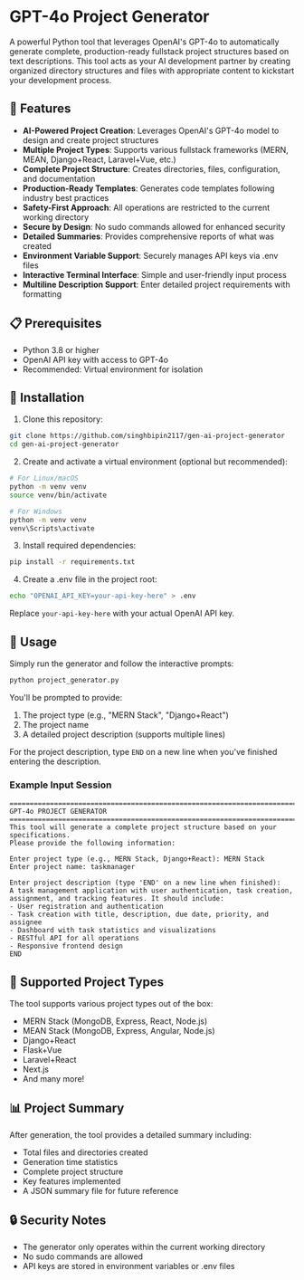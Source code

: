 # GPT-4o Project Generator

A powerful Python tool that leverages OpenAI's GPT-4o to automatically generate complete, production-ready fullstack project structures based on text descriptions. This tool acts as your AI development partner by creating organized directory structures and files with appropriate content to kickstart your development process.

## 🌟 Features

- **AI-Powered Project Creation**: Leverages OpenAI's GPT-4o model to design and create project structures
- **Multiple Project Types**: Supports various fullstack frameworks (MERN, MEAN, Django+React, Laravel+Vue, etc.)
- **Complete Project Structure**: Creates directories, files, configuration, and documentation
- **Production-Ready Templates**: Generates code templates following industry best practices
- **Safety-First Approach**: All operations are restricted to the current working directory
- **Secure by Design**: No sudo commands allowed for enhanced security
- **Detailed Summaries**: Provides comprehensive reports of what was created
- **Environment Variable Support**: Securely manages API keys via .env files
- **Interactive Terminal Interface**: Simple and user-friendly input process
- **Multiline Description Support**: Enter detailed project requirements with formatting

## 📋 Prerequisites

- Python 3.8 or higher
- OpenAI API key with access to GPT-4o
- Recommended: Virtual environment for isolation

## 🚀 Installation

1. Clone this repository:
```bash
git clone https://github.com/singhbipin2117/gen-ai-project-generator
cd gen-ai-project-generator
```

2. Create and activate a virtual environment (optional but recommended):
```bash
# For Linux/macOS
python -m venv venv
source venv/bin/activate

# For Windows
python -m venv venv
venv\Scripts\activate
```

3. Install required dependencies:
```bash
pip install -r requirements.txt
```

4. Create a .env file in the project root:
```bash
echo "OPENAI_API_KEY=your-api-key-here" > .env
```

Replace `your-api-key-here` with your actual OpenAI API key.

## 📝 Usage

Simply run the generator and follow the interactive prompts:

```bash
python project_generator.py
```

You'll be prompted to provide:
1. The project type (e.g., "MERN Stack", "Django+React")
2. The project name
3. A detailed project description (supports multiple lines)

For the project description, type `END` on a new line when you've finished entering the description.

### Example Input Session

```
====================================================================================
GPT-4o PROJECT GENERATOR
====================================================================================
This tool will generate a complete project structure based on your specifications.
Please provide the following information:

Enter project type (e.g., MERN Stack, Django+React): MERN Stack
Enter project name: taskmanager

Enter project description (type 'END' on a new line when finished):
A task management application with user authentication, task creation, 
assignment, and tracking features. It should include:
- User registration and authentication
- Task creation with title, description, due date, priority, and assignee
- Dashboard with task statistics and visualizations
- RESTful API for all operations
- Responsive frontend design
END
```

## 🔧 Supported Project Types

The tool supports various project types out of the box:

- MERN Stack (MongoDB, Express, React, Node.js)
- MEAN Stack (MongoDB, Express, Angular, Node.js)
- Django+React
- Flask+Vue
- Laravel+React
- Next.js
- And many more!

## 📊 Project Summary

After generation, the tool provides a detailed summary including:

- Total files and directories created
- Generation time statistics
- Complete project structure
- Key features implemented
- A JSON summary file for future reference

## 🔒 Security Notes

- The generator only operates within the current working directory
- No sudo commands are allowed
- API keys are stored in environment variables or .env files
